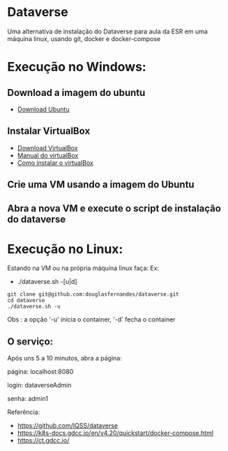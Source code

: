 # Dataverse

Uma alternativa de instalação do Dataverse para aula da ESR em uma máquina linux, usando git, docker e docker-compose

# Execução no Windows:

## Download a imagem do ubuntu
- [Download Ubuntu](https://mirror.uepg.br/ubuntu-releases/22.04.3/ubuntu-22.04.3-live-server-amd64.iso)

## Instalar VirtualBox
- [Download VirtualBox](https://download.virtualbox.org/virtualbox/7.0.12/VirtualBox-7.0.12-159484-Win.exe)
- [Manual do virtualBox](https://www.virtualbox.org/manual/ch01.html#intro-running)
- [Como instalar o virtualBox](https://www.youtube.com/watch?v=CIuJ6IzgXW0)

## Crie uma VM usando a imagem do Ubuntu

## Abra a nova VM e execute o script de instalação do dataverse


# Execução no Linux:

Estando na VM ou na própria máquina linux faça:
Ex:
- ./dataverse.sh -[u|d]
```
git clone git@github.com:douglasfernandes/dataverse.git
cd dataverse
./dataverse.sh -u
```
Obs : a opção '-u' inicia o container, '-d' fecha o container

## O serviço:
Após uns 5 a 10 minutos, abra a página: 

página: localhost:8080

login: dataverseAdmin

senha: admin1

Referência:
- https://github.com/IQSS/dataverse
- https://k8s-docs.gdcc.io/en/v4.20/quickstart/docker-compose.html
- https://ct.gdcc.io/
